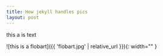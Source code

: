 ```yaml
---
title: How jekyll handles pics
layout: post
---
```


this a is text


![this is a flobart]({{ 'flobart.jpg' | relative_url }}){: width="" }
